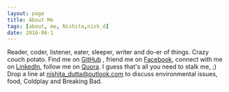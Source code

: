 ```yaml
---
layout: page
title: About Me
tags: [about, me, Nishita,nish_d]
date: 2016-06-1
---
```

   

Reader, coder, listener, eater, sleeper, writer and do-er of things. Crazy couch potato. 
Find me on [GitHub](https://github.com/nish-d) , friend me on [Facebook](https://www.facebook.com/nishita.dutta.3), connect with me on 
 [LinkedIn](https://in.linkedin.com/in/nishita-dutta-62488b111), follow me on [Quora](https://www.quora.com/profile/Nishita-Dutta).
 I guess that's all you need to stalk me, ;)
 Drop a line at nishita_dutta@outlook.com to discuss environmental issues, food, Coldplay and Breaking Bad.

